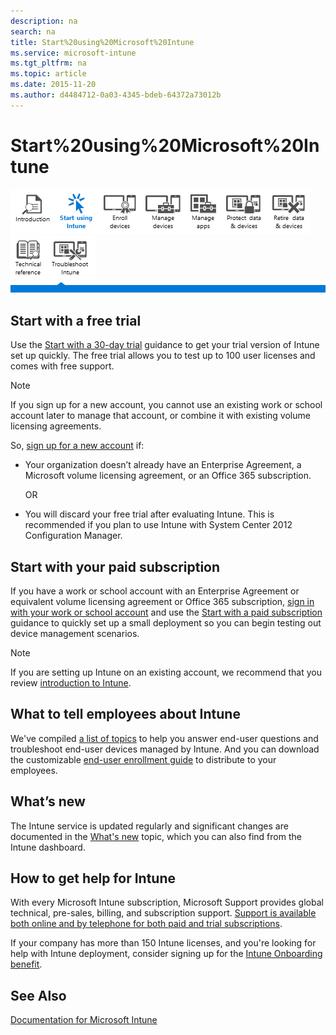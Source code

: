 ```yaml
---
description: na
search: na
title: Start%20using%20Microsoft%20Intune
ms.service: microsoft-intune
ms.tgt_pltfrm: na
ms.topic: article
ms.date: 2015-11-20
ms.author: d4484712-0a03-4345-bdeb-64372a73012b
---
```

# Start%20using%20Microsoft%20Intune
![](../Image/Nav_Icons/WIT_Tile_W_Overview.png)![](../Image/Nav_Icons/WIT_Tile_W_GetStartedHightlight.png)![](../Image/Nav_Icons/WIT_Tile_W_EnrollDevices.png)![](../Image/Nav_Icons/WIT_Tile_W_ManageDevices.png)![](../Image/Nav_Icons/WIT_Tile_W_ManageApps.png)![](../Image/Nav_Icons/WIT_Tile_W_ProtectResources.png)![](../Image/Nav_Icons/WIT_Tile_W_RetireData.png)![](../Image/Nav_Icons/WIT_Tile_W_TechnicalReference.png)![](../Image/Nav_Icons/WIT_Tile_W_Troubleshooting.png)
![](../Image/Nav_Icons/WIT_Tile_Bar_GetStarted.png)

## Start with a free trial
Use the [Start with a 30-day trial](https://technet.microsoft.com/library/dn646967.aspx) guidance to get your trial version of Intune set up quickly. The free trial allows you to test up to 100 user licenses and comes with free support.

> [!NOTE]
> If you sign up for a new account, you cannot use an existing work or school account later to manage that account, or combine it with existing volume licensing agreements.

So, [sign up for a new account](https://account.manage.microsoft.com/Signup/MainSignUp.aspx?OfferId=40BE278A-DFD1-470a-9EF7-9F2596EA7FF9&amp;ali=1) if:

- Your organization doesn’t already have an Enterprise Agreement, a Microsoft volume licensing agreement, or an Office 365 subscription.

   OR

- You will discard your free trial after evaluating Intune. This is recommended if you plan to use Intune with System Center 2012 Configuration Manager.

## Start with your paid subscription
If you have a work or school account with an Enterprise Agreement or equivalent volume licensing agreement or Office 365 subscription, [sign in with your work or school account](https://manage.microsoft.com/) and use the [Start with a paid subscription](https://technet.microsoft.com/library/dn646983.aspx) guidance to quickly set up a small deployment so you can begin testing out device management scenarios.

> [!NOTE]
> If you are setting up Intune on an existing account, we recommend that you review [introduction to Intune](https://technet.microsoft.com/library/dn646960.aspx).

## What to tell employees about Intune
We've compiled [a list of topics](https://technet.microsoft.com/library/dn948527%28TechNet.10%29.aspx) to help you answer end-user questions and troubleshoot end-user devices managed by Intune. And you can download the  customizable [end-user enrollment guide](http://aka.ms/bm3ml2) to distribute to your employees.

## What’s new
The Intune service is updated regularly and significant changes are documented in the [What's new](https://technet.microsoft.com/library/dn292747.aspx) topic, which you can also find from the Intune dashboard.

## How to get help for Intune
With every Microsoft Intune subscription, Microsoft Support provides global technical, pre-sales, billing, and subscription support. [Support is available both online and by telephone for both paid and trial subscriptions](https://technet.microsoft.com/library/dn646963.aspx).

If your company has more than 150 Intune licenses, and you're looking for help with Intune deployment, consider signing up for the [Intune Onboarding benefit](https://technet.microsoft.com/library/mt228265.aspx).

## See Also
[Documentation for Microsoft Intune](../Topic/Documentation_for_Microsoft_Intune.md)

